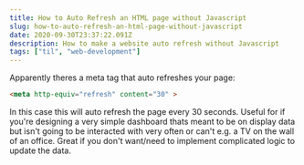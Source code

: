 ```yaml
---
title: How to Auto Refresh an HTML page without Javascript
slug: how-to-auto-refresh-an-html-page-without-javascript
date: 2020-09-30T23:37:22.091Z
description: How to make a website auto refresh without Javascript
tags: ["til", "web-development"]
---
```


Apparently theres a meta tag that auto refreshes your page:
```html
<meta http-equiv="refresh" content="30" >
```
In this case this will auto refresh the page every 30 seconds. Useful for if you're designing a very simple dashboard thats meant to be on display data but isn't going to be interacted with very often or can't e.g. a TV on the wall of an office. Great if you don't want/need to implement complicated logic to update the data.

